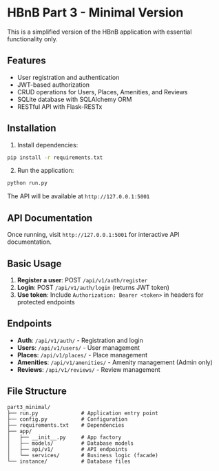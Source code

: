 # HBnB Part 3 - Minimal Version

This is a simplified version of the HBnB application with essential functionality only.

## Features

- User registration and authentication
- JWT-based authorization
- CRUD operations for Users, Places, Amenities, and Reviews
- SQLite database with SQLAlchemy ORM
- RESTful API with Flask-RESTx

## Installation

1. Install dependencies:
```bash
pip install -r requirements.txt
```

2. Run the application:
```bash
python run.py
```

The API will be available at `http://127.0.0.1:5001`

## API Documentation

Once running, visit `http://127.0.0.1:5001` for interactive API documentation.

## Basic Usage

1. **Register a user**: POST `/api/v1/auth/register`
2. **Login**: POST `/api/v1/auth/login` (returns JWT token)
3. **Use token**: Include `Authorization: Bearer <token>` in headers for protected endpoints

## Endpoints

- **Auth**: `/api/v1/auth/` - Registration and login
- **Users**: `/api/v1/users/` - User management
- **Places**: `/api/v1/places/` - Place management
- **Amenities**: `/api/v1/amenities/` - Amenity management (Admin only)
- **Reviews**: `/api/v1/reviews/` - Review management

## File Structure

```
part3_minimal/
├── run.py              # Application entry point
├── config.py           # Configuration
├── requirements.txt    # Dependencies
├── app/
│   ├── __init__.py     # App factory
│   ├── models/         # Database models
│   ├── api/v1/         # API endpoints
│   └── services/       # Business logic (facade)
└── instance/           # Database files
```
